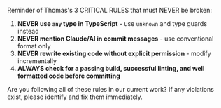 Reminder of Thomas's 3 CRITICAL RULES that must NEVER be broken:

1. **NEVER use `any` type in TypeScript** - use `unknown` and type guards instead
2. **NEVER mention Claude/AI in commit messages** - use conventional format only
3. **NEVER rewrite existing code without explicit permission** - modify incrementally
4. **ALWAYS check for a passing build, successful linting, and well formatted code before committing**

Are you following all of these rules in our current work? If any violations exist, please identify and fix them immediately.
